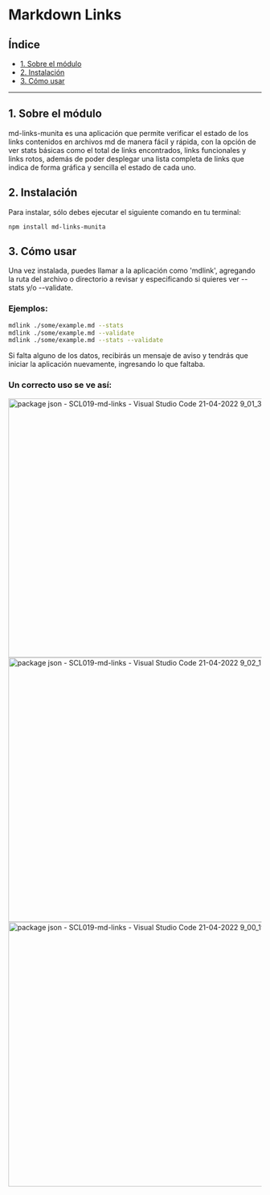 # Markdown Links

## Índice

* [1. Sobre el módulo](#1-sobre-el-módulo)
* [2. Instalación](#2-instalación)
* [3. Cómo usar](#3-cómo-usar)

***

## 1. Sobre el módulo
md-links-munita es una aplicación que permite verificar el estado de los links contenidos en archivos md de manera fácil y rápida, con la opción de ver stats básicas como el total de links encontrados, links funcionales y links rotos, además de poder desplegar una lista completa de links que indica de forma gráfica y sencilla el estado de cada uno.


## 2. Instalación
Para instalar, sólo debes ejecutar el siguiente comando en tu terminal:

`npm install md-links-munita`

## 3. Cómo usar
Una vez instalada, puedes llamar a la aplicación como 'mdlink', agregando la ruta del archivo o directorio a revisar y especificando si quieres ver --stats y/o --validate.

### Ejemplos:
```sh
mdlink ./some/example.md --stats
mdlink ./some/example.md --validate
mdlink ./some/example.md --stats --validate
```

Si falta alguno de los datos, recibirás un mensaje de aviso y tendrás que iniciar la aplicación nuevamente, ingresando lo que faltaba.

### Un correcto uso se ve así:
<img width="515" alt="package json - SCL019-md-links - Visual Studio Code 21-04-2022 9_01_30" src="https://user-images.githubusercontent.com/95220695/164466333-db3b0cc7-e0c7-401b-9b36-ce7192da698b.png">

<img width="526" alt="package json - SCL019-md-links - Visual Studio Code 21-04-2022 9_02_13" src="https://user-images.githubusercontent.com/95220695/164466387-9c3310c9-39a4-45ca-929a-db310a3c27b1.png">

<img width="526" alt="package json - SCL019-md-links - Visual Studio Code 21-04-2022 9_00_19" src="https://user-images.githubusercontent.com/95220695/164466422-8010e03d-13f5-41c4-8d1c-8fe1482832a3.png">



